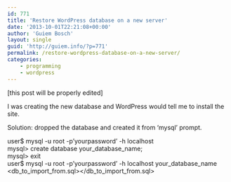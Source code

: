 ```yaml
---
id: 771
title: 'Restore WordPress database on a new server'
date: '2013-10-01T22:21:08+00:00'
author: 'Guiem Bosch'
layout: single
guid: 'http://guiem.info/?p=771'
permalink: /restore-wordpress-database-on-a-new-server/
categories:
    - programming
    - wordpress
---
```


\[this post will be properly edited\]

I was creating the new database and WordPress would tell me to install the site.

Solution: dropped the database and created it from ‘mysql’ prompt.

user$ mysql -u root -p’yourpassword’ -h localhost  
mysql&gt; create database your\_database\_name;  
mysql&gt; exit  
user$ mysql -u root -p’yourpassword’ -h localhost your\_database\_name <db_to_import_from.sql></db_to_import_from.sql>